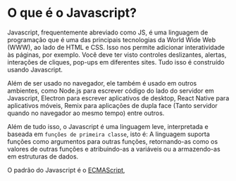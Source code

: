 # O que é o Javascript?

Javascript, frequentemente abreviado como JS, é uma linguagem de programação que é uma das principais tecnologias da World Wide Web (WWW), ao lado de HTML e CSS. Isso nos permite adicionar interatividade às páginas, por exemplo. Você deve ter visto controles deslizantes, alertas, interações de cliques, pop-ups em diferentes sites. Tudo isso é construído usando Javascript.

Além de ser usado no navegador, ele também é usado em outros ambientes, como Node.js para escrever código do lado do servidor em Javascript, Electron para escrever aplicativos de desktop, React Native para aplicativos móveis, Remix para aplicações de dupla face (Tanto servidor quando no navegador ao mesmo tempo) entre outros.

Além de tudo isso, o Javascript é uma linguagem leve, interpretada e baseada em `funções de primeira classe`, isto é: A linguagem suporta funções como argumentos para outras funções, retornando-as como os valores de outras funções e atribuindo-as a variáveis ou a armazendo-as em estruturas de dados.

O padrão do Javascript é o [ECMAScript](https://developer.mozilla.org/pt-BR/docs/Web/JavaScript/JavaScript_technologies_overview),
